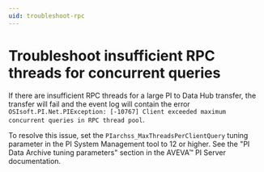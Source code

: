 ```yaml
---
uid: troubleshoot-rpc
---
```


# Troubleshoot insufficient RPC threads for concurrent queries

If there are insufficient RPC threads for a large PI to Data Hub transfer, the transfer will fail and the event log will contain the error `OSIsoft.PI.Net.PIException: [-10767] Client exceeded maximum concurrent queries in RPC thread pool`.

To resolve this issue, set the `PIarchss_MaxThreadsPerClientQuery` tuning parameter in the PI System Management tool to 12 or higher. See the "PI Data Archive tuning parameters" section in the AVEVA™ PI Server documentation.
